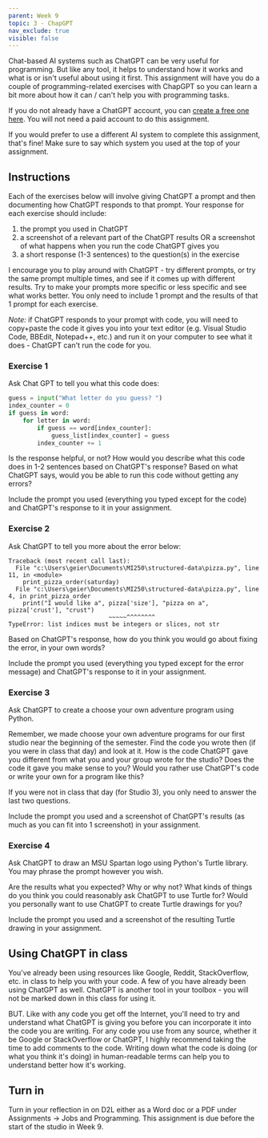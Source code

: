 ```yaml
---
parent: Week 9
topic: 3 - ChapGPT
nav_exclude: true
visible: false
---
```


Chat-based AI systems such as ChatGPT can be very useful for programming. But like any tool, it helps to understand how it works and what is or isn't useful about using it first. This assignment will have you do a couple of programming-related exercises with ChapGPT so you can learn a bit more about how it can / can't help you with programming tasks.

If you do not already have a ChatGPT account, you can [create a free one here](https://chat.openai.com/auth/login). You will not need a paid account to do this assignment. 

If you would prefer to use a different AI system to complete this assignment, that's fine! Make sure to say which system you used at the top of your assignment. 

## Instructions

Each of the exercises below will involve giving ChatGPT a prompt and then documenting how ChatGPT responds to that prompt. Your response for each exercise should include:
1. the prompt you used in ChatGPT
2. a screenshot of a relevant part of the ChatGPT results OR a screenshot of what happens when you run the code ChatGPT gives you
3. a short response (1-3 sentences) to the question(s) in the exercise

I encourage you to play around with ChatGPT - try different prompts, or try the same prompt multiple times, and see if it comes up with different results. Try to make your prompts more specific or less specific and see what works better. You only need to include 1 prompt and the results of that 1 prompt for each exercise.

*Note:* if ChatGPT responds to your prompt with code, you will need to copy+paste the code it gives you into your text editor (e.g. Visual Studio Code, BBEdit, Notepad++, etc.) and run it on your computer to see what it does - ChatGPT can't run the code for you.

### Exercise 1

Ask Chat GPT to tell you what this code does:

```python
guess = input("What letter do you guess? ")
index_counter = 0  
if guess in word:           
	for letter in word:             
		if guess == word[index_counter]:        
			guess_list[index_counter] = guess   
		index_counter += 1
```

Is the response helpful, or not? How would you describe what this code does in 1-2 sentences based on ChatGPT's response? Based on what ChatGPT says, would you be able to run this code without getting any errors?

Include the prompt you used (everything you typed except for the code) and ChatGPT's response to it in your assignment.

### Exercise 2

Ask ChatGPT to tell you more about the error below:

```
Traceback (most recent call last):
  File "c:\Users\geier\Documents\MI250\structured-data\pizza.py", line 11, in <module>
    print_pizza_order(saturday)
  File "c:\Users\geier\Documents\MI250\structured-data\pizza.py", line 4, in print_pizza_order
    print("I would like a", pizza['size'], "pizza on a", pizza['crust'], "crust")
                            ~~~~~^^^^^^^^
TypeError: list indices must be integers or slices, not str
```
Based on ChatGPT's response, how do you think you would go about fixing the error, in your own words? 

Include the prompt you used (everything you typed except for the error message) and ChatGPT's response to it in your assignment.

### Exercise 3

Ask ChatGPT to create a choose your own adventure program using Python.

Remember, we made choose your own adventure programs for our first studio near the beginning of the semester. Find the code you wrote then (if you were in class that day) and look at it. How is the code ChatGPT gave you different from what you and your group wrote for the studio? Does the code it gave you make sense to you? Would you rather use ChatGPT's code or write your own for a program like this?

If you were not in class that day (for Studio 3), you only need to answer the last two questions. 

Include the prompt you used and a screenshot of ChatGPT's results (as much as you can fit into 1 screenshot) in your assignment.

### Exercise 4

Ask ChatGPT to draw an MSU Spartan logo using Python's Turtle library. You may phrase the prompt however you wish. 

Are the results what you expected? Why or why not? What kinds of things do you think you could reasonably ask ChatGPT to use Turtle for? Would you personally want to use ChatGPT to create Turtle drawings for you?

Include the prompt you used and a screenshot of the resulting Turtle drawing in your assignment. 

## Using ChatGPT in class

You've already been using resources like Google, Reddit, StackOverflow, etc. in class to help you with your code. A few of you have already been using ChatGPT as well. ChatGPT is another tool in your toolbox - you will not be marked down in this class for using it.

BUT. Like with any code you get off the Internet, you'll need to try and understand what ChatGPT is giving you before you can incorporate it into the code you are writing. For any code you use from any source, whether it be Google or StackOverflow or ChatGPT, I highly recommend taking the time to add comments to the code. Writing down what the code is doing (or what you think it's doing) in human-readable terms can help you to understand better how it's working.

## Turn in

Turn in your reflection in on D2L either as a Word doc or a PDF under Assignments -> Jobs and Programming. This assignment is due before the start of the studio in Week 9.